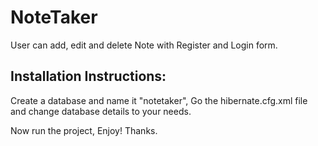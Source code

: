 
# NoteTaker

User can add, edit and delete Note with Register and Login form.

## Installation Instructions:

Create a database and name it "notetaker", Go the hibernate.cfg.xml file and change database 
details to your needs.

Now run the project, Enjoy!
Thanks.
